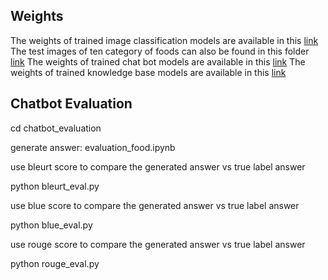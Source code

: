 ## Weights
The weights of trained image classification models are available in this [link](https://usf.box.com/s/uda1dmwcqzpz6gyhz3jac6shfhypu5sc)
The test images of ten category of foods can also be found in this folder [link](https://usf.box.com/s/kf7f5a3sb2d3rdxsvgdg5t2gou4fn5na)
The weights of trained chat bot models are available in this [link](https://usf.box.com/s/5559jnyiq013a0dqfj4255jxcws6zs1a)
The weights of trained knowledge base models are available in this [link](https://usf.box.com/s/5559jnyiq013a0dqfj4255jxcws6zs1a)

## Chatbot Evaluation

cd chatbot_evaluation

generate answer: evaluation_food.ipynb

use bleurt score to compare the generated answer vs true label answer

python bleurt_eval.py

use blue score to compare the generated answer vs true label answer

python blue_eval.py 

use rouge score to compare the generated answer vs true label answer

python rouge_eval.py 
